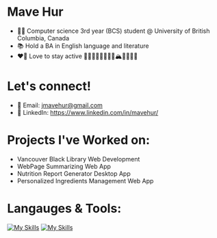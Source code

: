 # Mave Hur 
- 👩‍💻 Computer science 3rd year (BCS) student @ University of British Columbia, Canada
- 📚 Hold a BA in English language and literature
- ❤️‍🔥 Love to stay active 🏊‍♀️🏃‍♀️🏋️‍♀️🧘‍♀️🏔🎿🤿🐠🎨

# Let's connect!
- 📧 Email: jmavehur@gmail.com
- 🔗 LinkedIn: https://www.linkedin.com/in/mavehur/


# Projects I've Worked on:
- Vancouver Black Library Web Development
- WebPage Summarizing Web App
- Nutrition Report Generator Desktop App
- Personalized Ingredients Management Web App


# Langauges & Tools:
[![My Skills](https://skillicons.dev/icons?i=java,py,c,cpp,ts,js,html,css,r&perline=9)](https://skillicons.dev)
[![My Skills](https://skillicons.dev/icons?i=react,angular,redux,materialui,figma&perline=5)](https://skillicons.dev)
